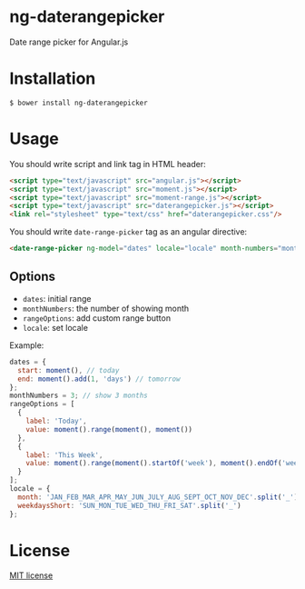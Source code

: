 ng-daterangepicker
==================

Date range picker for Angular.js

# Installation
```
$ bower install ng-daterangepicker
```

# Usage

You should write script and link tag in HTML header:
```html
<script type="text/javascript" src="angular.js"></script>
<script type="text/javascript" src="moment.js"></script>
<script type="text/javascript" src="moment-range.js"></script>
<script type="text/javascript" src="daterangepicker.js"></script>
<link rel="stylesheet" type="text/css" href="daterangepicker.css"/>
```
You should write `date-range-picker` tag as an angular directive:
```html
<date-range-picker ng-model="dates" locale="locale" month-numbers="monthNumbers" range-options="rangeOptions"></date-range-picker>
```

## Options
  - `dates`: initial range
  - `monthNumbers`: the number of showing month
  - `rangeOptions`: add custom range button
  - `locale`: set locale

Example:
```javascript
dates = {
  start: moment(), // today
  end: moment().add(1, 'days') // tomorrow
};
monthNumbers = 3; // show 3 months
rangeOptions = [
  {
    label: 'Today',
    value: moment().range(moment(), moment())
  },
  {
    label: 'This Week',
    value: moment().range(moment().startOf('week'), moment().endOf('week'))
  }
];
locale = {
  month: 'JAN_FEB_MAR_APR_MAY_JUN_JULY_AUG_SEPT_OCT_NOV_DEC'.split('_'),
  weekdaysShort: 'SUN_MON_TUE_WED_THU_FRI_SAT'.split('_')
};
```

# License

[MIT license](LICENSE)
